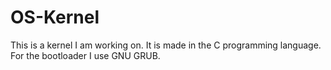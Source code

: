 # OS-Kernel
This is a kernel I am working on. It is made in the C programming language. For the bootloader I use GNU GRUB. 
